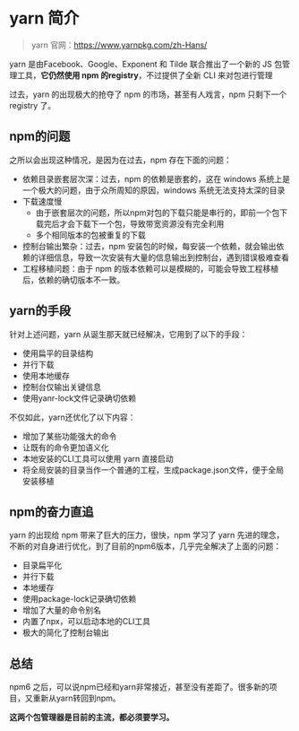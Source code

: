 # yarn 简介

> yarn 官网：https://www.yarnpkg.com/zh-Hans/

yarn 是由Facebook、Google、Exponent 和 Tilde 联合推出了一个新的 JS 包管理工具，**它仍然使用 npm 的registry**，不过提供了全新 CLI 来对包进行管理

过去，yarn 的出现极大的抢夺了 npm 的市场，甚至有人戏言，npm 只剩下一个 registry 了。


## npm的问题

之所以会出现这种情况，是因为在过去，npm 存在下面的问题：

- 依赖目录嵌套层次深：过去，npm 的依赖是嵌套的，这在 windows 系统上是一个极大的问题，由于众所周知的原因，windows 系统无法支持太深的目录
- 下载速度慢
  - 由于嵌套层次的问题，所以npm对包的下载只能是串行的，即前一个包下载完后才会下载下一个包，导致带宽资源没有完全利用
  - 多个相同版本的包被重复的下载
- 控制台输出繁杂：过去，npm 安装包的时候，每安装一个依赖，就会输出依赖的详细信息，导致一次安装有大量的信息输出到控制台，遇到错误极难查看
- 工程移植问题：由于 npm 的版本依赖可以是模糊的，可能会导致工程移植后，依赖的确切版本不一致。


## yarn的手段

针对上述问题，yarn 从诞生那天就已经解决，它用到了以下的手段：

- 使用扁平的目录结构
- 并行下载
- 使用本地缓存
- 控制台仅输出关键信息
- 使用yanr-lock文件记录确切依赖

不仅如此，yarn还优化了以下内容：

- 增加了某些功能强大的命令
- 让既有的命令更加语义化
- 本地安装的CLI工具可以使用 yarn 直接启动
- 将全局安装的目录当作一个普通的工程，生成package.json文件，便于全局安装移植


## npm的奋力直追

yarn 的出现给 npm 带来了巨大的压力，很快，npm 学习了 yarn 先进的理念，不断的对自身进行优化，到了目前的npm6版本，几乎完全解决了上面的问题：

- 目录扁平化
- 并行下载
- 本地缓存
- 使用package-lock记录确切依赖
- 增加了大量的命令别名
- 内置了npx，可以启动本地的CLI工具
- 极大的简化了控制台输出


## 总结

npm6 之后，可以说npm已经和yarn非常接近，甚至没有差距了。很多新的项目，又重新从yarn转回到npm。

**这两个包管理器是目前的主流，都必须要学习。**